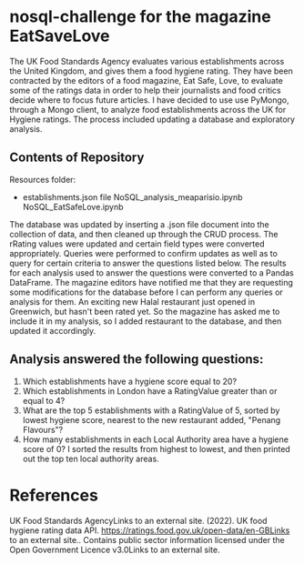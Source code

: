 # nosql-challenge for the magazine EatSaveLove

The UK Food Standards Agency evaluates various establishments across the United Kingdom, and gives them a food hygiene rating. They have been contracted by the editors of a food magazine, Eat Safe, Love, to evaluate some of the ratings data in order to help their journalists and food critics decide where to focus future articles. I have decided to use use PyMongo, through a Mongo client, to analyze food establishments across the UK for Hygiene ratings. The process included updating a database and exploratory analysis.

## Contents of Repository
Resources folder:
  - establishments.json file
NoSQL_analysis_meaparisio.ipynb
NoSQL_EatSafeLove.ipynb

The database was updated by inserting a .json file document into the collection of data, and then cleaned up through the CRUD process. The rRating values were updated and certain field types were converted appropriately. Queries were performed to confirm updates as well as to query for certain criteria to answer the questions listed below. The results for each analysis used to answer the questions were converted to a Pandas DataFrame. The magazine editors have notified me that they are requesting some modifications for the database before I can perform any queries or analysis for them. An exciting new Halal restaurant just opened in Greenwich, but hasn't been rated yet. So the magazine has asked me to include it in my analysis, so I added restaurant to the database, and then updated it accordingly.

## Analysis answered the following questions:
1)  Which establishments have a hygiene score equal to 20?
2)  Which establishments in London have a RatingValue greater than or equal to 4?
3)  What are the top 5 establishments with a RatingValue of 5, sorted by lowest hygiene score, nearest to the new restaurant added, "Penang Flavours"?
4)  How many establishments in each Local Authority area have a hygiene score of 0? I sorted the results from highest to lowest, and then printed out the top ten local authority areas.

# References
UK Food Standards AgencyLinks to an external site. (2022). UK food hygiene rating data API. https://ratings.food.gov.uk/open-data/en-GBLinks to an external site.. Contains public sector information licensed under the Open Government Licence v3.0Links to an external site.

